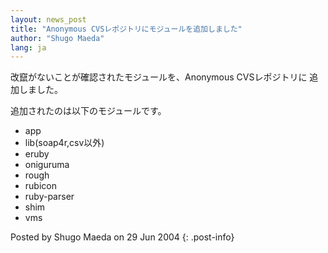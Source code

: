 ```yaml
---
layout: news_post
title: "Anonymous CVSレポジトリにモジュールを追加しました"
author: "Shugo Maeda"
lang: ja
---
```


改竄がないことが確認されたモジュールを、Anonymous CVSレポジトリに 追加しました。

追加されたのは以下のモジュールです。

* app
* lib(soap4r,csv以外)
* eruby
* oniguruma
* rough
* rubicon
* ruby-parser
* shim
* vms

Posted by Shugo Maeda on 29 Jun 2004
{: .post-info}

